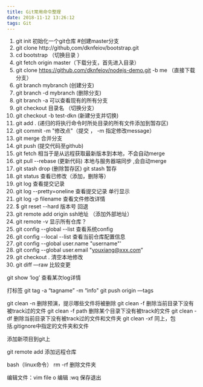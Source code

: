 ```yaml
---
title: Git常用命令整理
date: 2018-11-12 13:26:12
tags: Git
---
```




1. git init 初始化一个git仓库 #创建master分支
2. git clone http://github,com/dknfeiov/bootstrap.git
3. cd bootstrap （切换目录 ）
4. git fetch origin master（下载分支，首先进入目录）
5. git clone https://github.com/dknfeiov/nodejs-demo.git -b me （直接下载分支）
6. git branch mybranch (创建分支)
7. git branch -d mybranch (删除分支)
8. git branch -a 可以查看现有的所有分支
9. git checkout 目录名  （切换分支） 
10. git checkout -b test-dkn (新建分支并切换)
11. git add . (递归的将执行命令时所处目录的所有文件添加到暂存区)
12. git commit -m "修改点"（提交 ， -m 指定修改message）
13. git merge 合并分支
14. git push (提交代码至github) 
15. git fetch 相当于是从远程获取最新版本到本地，不会自动merge
16. git pull --rebase (更新代码) 本地与服务器端同步 ,会自动merge
17. git stash drop (删除暂存区) git stash 暂存
18. git status 查看已修改（添加，删除等）
19. git log 查看提交记录
20. git log --pretty=oneline 查看提交记录 单行显示
21. git log -p filename 查看文件修改详情
22. $ git reset --hard 版本号 回退
23. git remote add origin ssh地址 （添加外部地址）
24. git remote -v 显示所有仓库？
25. git config --global --list    查看系统config
26. git config --local  --list  查看当前仓库配置信息
27. git config --global user.name "username"'
28. git config --global user.email "youxiang@xxx.com”
29. git checkout . 清空本地修改
30. git diff —raw 比较变更


git show ‘log’ 查看某次log详情

打标签
git tag -a “tagname” -m “info"
git push origin —tags



git clean -n 删除预演，提示哪些文件将被删除 
git clean -f  删除当前目录下没有被track过的文件
git clean -f path 删除某个目录下没有被track的文件
git clean -df 删除当前目录下没有被track过的文件和文件夹
git clean -xf 同上，包括.gitignore中指定的文件夹和文件

添加新项目到git上

git remote add  添加远程仓库



bash（linux命令）
rm -rf  删除文件夹

编辑文件：vim file 
o 编辑
:wq 保存退出